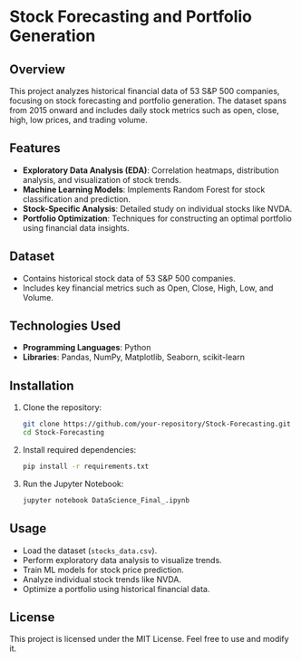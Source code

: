 # Stock Forecasting and Portfolio Generation

## Overview
This project analyzes historical financial data of 53 S&P 500 companies, focusing on stock forecasting and portfolio generation. The dataset spans from 2015 onward and includes daily stock metrics such as open, close, high, low prices, and trading volume.

## Features
- **Exploratory Data Analysis (EDA)**: Correlation heatmaps, distribution analysis, and visualization of stock trends.
- **Machine Learning Models**: Implements Random Forest for stock classification and prediction.
- **Stock-Specific Analysis**: Detailed study on individual stocks like NVDA.
- **Portfolio Optimization**: Techniques for constructing an optimal portfolio using financial data insights.

## Dataset
- Contains historical stock data of 53 S&P 500 companies.
- Includes key financial metrics such as Open, Close, High, Low, and Volume.

## Technologies Used
- **Programming Languages**: Python
- **Libraries**: Pandas, NumPy, Matplotlib, Seaborn, scikit-learn

## Installation
1. Clone the repository:
   ```bash
   git clone https://github.com/your-repository/Stock-Forecasting.git
   cd Stock-Forecasting
   ```
2. Install required dependencies:
   ```bash
   pip install -r requirements.txt
   ```
3. Run the Jupyter Notebook:
   ```bash
   jupyter notebook DataScience_Final_.ipynb
   ```

## Usage
- Load the dataset (`stocks_data.csv`).
- Perform exploratory data analysis to visualize trends.
- Train ML models for stock price prediction.
- Analyze individual stock trends like NVDA.
- Optimize a portfolio using historical financial data.

## License
This project is licensed under the MIT License. Feel free to use and modify it.

